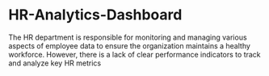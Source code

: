 # HR-Analytics-Dashboard
The HR department is responsible for monitoring and managing various aspects of employee data to ensure the organization maintains a healthy workforce. However, there is a lack of clear performance indicators to track and analyze key HR metrics
